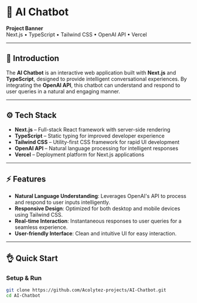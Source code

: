 # 🤖 AI Chatbot

**Project Banner**  
Next.js • TypeScript • Tailwind CSS • OpenAI API • Vercel

---

## 🚀 Introduction

The **AI Chatbot** is an interactive web application built with **Next.js** and **TypeScript**, designed to provide intelligent conversational experiences. By integrating the **OpenAI API**, this chatbot can understand and respond to user queries in a natural and engaging manner.

---

## ⚙️ Tech Stack

- **Next.js** – Full-stack React framework with server-side rendering  
- **TypeScript** – Static typing for improved developer experience  
- **Tailwind CSS** – Utility-first CSS framework for rapid UI development  
- **OpenAI API** – Natural language processing for intelligent responses  
- **Vercel** – Deployment platform for Next.js applications  

---

## ⚡️ Features

- **Natural Language Understanding**: Leverages OpenAI's API to process and respond to user inputs intelligently.  
- **Responsive Design**: Optimized for both desktop and mobile devices using Tailwind CSS.  
- **Real-time Interaction**: Instantaneous responses to user queries for a seamless experience.  
- **User-friendly Interface**: Clean and intuitive UI for easy interaction.  

---

## 👌 Quick Start

### Setup & Run

```bash
git clone https://github.com/Acolytez-projects/AI-Chatbot.git
cd AI-Chatbot
